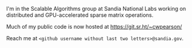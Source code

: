 I'm in the Scalable Algorithms group at Sandia National Labs working on distributed and GPU-accelerated sparse matrix operations.

Much of my public code is now hosted at https://git.sr.ht/~cwpearson/

Reach me at `<github username without last two letters>@sandia.gov`.
